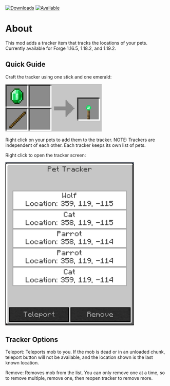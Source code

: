 [![Downloads](http://cf.way2muchnoise.eu/full_570319_downloads.svg)](https://www.curseforge.com/minecraft/mc-mods/pet-tracker)
[![Available](http://cf.way2muchnoise.eu/versions/full_570319_downloads.svg)](https://www.curseforge.com/minecraft/mc-mods/pet-tracker)
# About

This mod adds a tracker item that tracks the locations of your pets. Currently available for Forge 1.16.5, 1.18.2, and 1.19.2.

## Quick Guide

Craft the tracker using one stick and one emerald:

<img src="https://github.com/justinwon777/PetTracker/blob/main/recipe.png" alt="models" width="300">

Right click on your pets to add them to the tracker. NOTE: Trackers are independent of each other. Each tracker keeps its own list of pets.

Right click to open the tracker screen:

<img src="https://github.com/justinwon777/PetTracker/blob/main/screen.png" alt="models" width="400">

## Tracker Options

Teleport: Teleports mob to you. If the mob is dead or in an unloaded chunk, teleport button will not be available, and the location shown is the last known location.

Remove: Removes mob from the list. You can only remove one at a time, so to remove multiple, remove one, then reopen tracker to remove more.